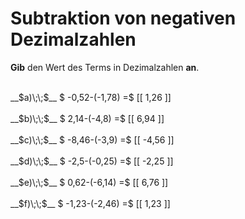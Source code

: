 <!--
version:  0.0.1

language: de

@style
main > *:not(:last-child) {
  margin-bottom: 3rem;
}

input {
    text-align: center;
}

.flex-container {
    display: flex;
    flex-wrap: wrap;
    align-items: stretch;
    gap: 20px;
}

.flex-child {
    flex: 1;
    min-width: 350px;
    margin-right: 20px;
}

@media (max-width: 400px) {
    .flex-child {
        flex: 100%;
        margin-right: 0;
    }
}
@end

formula: \carry   \textcolor{red}{\scriptsize #1}
formula: \digit   \rlap{\carry{#1}}\phantom{#2}#2
formula: \permil  \text{‰}

import: https://raw.githubusercontent.com/LiaTemplates/Tikz-Jax/main/README.md

script: https://cdn.jsdelivr.net/gh/LiaTemplates/Tikz-Jax@main/dist/index.js


tags: Subtraktion, Negative Zahlen, Dezimalzahlen, leicht, niedrig, Angeben

comment: Subtrahiere negative Dezimalzahlen im Kopf.

author: Martin Lommatzsch

-->




# Subtraktion von negativen Dezimalzahlen

**Gib** den Wert des Terms in Dezimalzahlen **an**.

<section class="flex-container">

<div class="flex-child">
<br>
__$a)\;\;$__ $ -0,52-(-1,78) =$ [[  1,26  ]]
<br>
</div> 
<div class="flex-child">
<br>
__$b)\;\;$__ $ 2,14-(-4,8) =$ [[  6,94  ]]
<br>
</div> 
<div class="flex-child">
<br>
__$c)\;\;$__ $ -8,46-(-3,9) =$ [[  -4,56  ]]
<br>
</div> 
<div class="flex-child">
<br>
__$d)\;\;$__ $ -2,5-(-0,25) =$ [[  -2,25  ]]
<br>
</div> 
<div class="flex-child">
<br>
__$e)\;\;$__ $ 0,62-(-6,14) =$ [[  6,76  ]]
<br>
</div> 
<div class="flex-child">
<br>
__$f)\;\;$__ $ -1,23-(-2,46) =$ [[  1,23  ]]
<br>
</div> 
</section>
<br>
<br>
<br>
<br>

